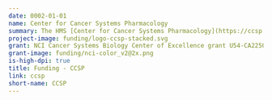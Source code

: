 ```yaml
---
date: 0002-01-01
name: Center for Cancer Systems Pharmacology
summary: The HMS [Center for Cancer Systems Pharmacology](https://ccsp.hms.harvard.edu/) (CCSP) is an [NCI Cancer Systems Biology Center of Excellence](https://www.cancer.gov/about-nci/organization/dcb/research-programs/csbc) that studies responsiveness and resistance to anti-cancer drugs. The Center focuses on targeted small molecule therapies and newly emerging immune checkpoint inhibitors (ICIs), two cornerstones of precision cancer medicine.
project-image: funding/logo-ccsp-stacked.svg
grant: NCI Cancer Systems Biology Center of Excellence grant U54-CA225088
grant-image: funding/nci-color_v2@2x.png
is-high-dpi: true
title: Funding - CCSP
link: ccsp
short-name: CCSP
---
```

